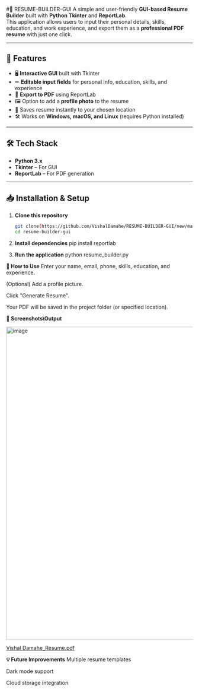 #📄 RESUME-BUILDER-GUI
A simple and user-friendly **GUI-based Resume Builder** built with **Python Tkinter** and **ReportLab**.  
This application allows users to input their personal details, skills, education, and work experience, and export them as a **professional PDF resume** with just one click.

---

## 🚀 Features
- 🖥 **Interactive GUI** built with Tkinter  
- ✏ **Editable input fields** for personal info, education, skills, and experience  
- 📂 **Export to PDF** using ReportLab  
- 🖼 Option to add a **profile photo** to the resume  
- 💾 Saves resume instantly to your chosen location  
- 🛠 Works on **Windows, macOS, and Linux** (requires Python installed)

 ---
## 🛠 Tech Stack

- **Python 3.x**
- **Tkinter** – For GUI  
- **ReportLab** – For PDF generation  

---

## 📥 Installation & Setup
1. **Clone this repository**  
   ```bash
   git clone(https://github.com/VishalDamahe/RESUME-BUILDER-GUI/new/main?readme=1)
   cd resume-builder-gui

2.  **Install dependencies**
      pip install reportlab

3. **Run the application**
    python resume_builder.py

**📜 How to Use**
Enter your name, email, phone, skills, education, and experience.

(Optional) Add a profile picture.

Click "Generate Resume".

Your PDF will be saved in the project folder (or specified location).
   

**📸 Screenshots\Output**


<img width="586" height="843" alt="image" src="https://github.com/user-attachments/assets/d829ec4d-491b-410c-8e12-b897c4e71113" />

[Vishal Damahe_Resume.pdf](https://github.com/user-attachments/files/21705771/Vishal.Damahe_Resume.pdf)

**💡 Future Improvements**
Multiple resume templates

Dark mode support

Cloud storage integration



